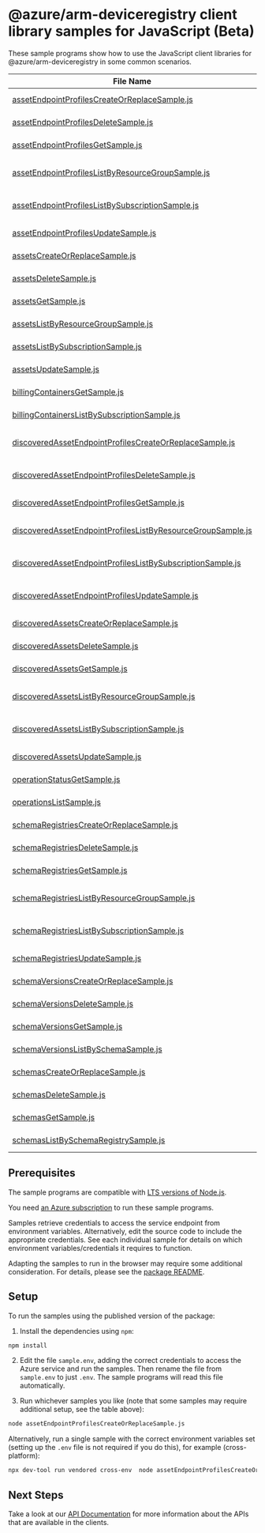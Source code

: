 # @azure/arm-deviceregistry client library samples for JavaScript (Beta)

These sample programs show how to use the JavaScript client libraries for @azure/arm-deviceregistry in some common scenarios.

| **File Name**                                                                                                           | **Description**                                                                                                                                                |
| ----------------------------------------------------------------------------------------------------------------------- | -------------------------------------------------------------------------------------------------------------------------------------------------------------- |
| [assetEndpointProfilesCreateOrReplaceSample.js][assetendpointprofilescreateorreplacesample]                             | create a AssetEndpointProfile x-ms-original-file: 2024-09-01-preview/Create_AssetEndpointProfile.json                                                          |
| [assetEndpointProfilesDeleteSample.js][assetendpointprofilesdeletesample]                                               | delete a AssetEndpointProfile x-ms-original-file: 2024-09-01-preview/Delete_AssetEndpointProfile.json                                                          |
| [assetEndpointProfilesGetSample.js][assetendpointprofilesgetsample]                                                     | get a AssetEndpointProfile x-ms-original-file: 2024-09-01-preview/Get_AssetEndpointProfile.json                                                                |
| [assetEndpointProfilesListByResourceGroupSample.js][assetendpointprofileslistbyresourcegroupsample]                     | list AssetEndpointProfile resources by resource group x-ms-original-file: 2024-09-01-preview/List_AssetEndpointProfiles_ResourceGroup.json                     |
| [assetEndpointProfilesListBySubscriptionSample.js][assetendpointprofileslistbysubscriptionsample]                       | list AssetEndpointProfile resources by subscription ID x-ms-original-file: 2024-09-01-preview/List_AssetEndpointProfiles_Subscription.json                     |
| [assetEndpointProfilesUpdateSample.js][assetendpointprofilesupdatesample]                                               | update a AssetEndpointProfile x-ms-original-file: 2024-09-01-preview/Update_AssetEndpointProfile.json                                                          |
| [assetsCreateOrReplaceSample.js][assetscreateorreplacesample]                                                           | create a Asset x-ms-original-file: 2024-09-01-preview/Create_Asset_Without_DisplayName.json                                                                    |
| [assetsDeleteSample.js][assetsdeletesample]                                                                             | delete a Asset x-ms-original-file: 2024-09-01-preview/Delete_Asset.json                                                                                        |
| [assetsGetSample.js][assetsgetsample]                                                                                   | get a Asset x-ms-original-file: 2024-09-01-preview/Get_Asset.json                                                                                              |
| [assetsListByResourceGroupSample.js][assetslistbyresourcegroupsample]                                                   | list Asset resources by resource group x-ms-original-file: 2024-09-01-preview/List_Assets_ResourceGroup.json                                                   |
| [assetsListBySubscriptionSample.js][assetslistbysubscriptionsample]                                                     | list Asset resources by subscription ID x-ms-original-file: 2024-09-01-preview/List_Assets_Subscription.json                                                   |
| [assetsUpdateSample.js][assetsupdatesample]                                                                             | update a Asset x-ms-original-file: 2024-09-01-preview/Update_Asset.json                                                                                        |
| [billingContainersGetSample.js][billingcontainersgetsample]                                                             | get a BillingContainer x-ms-original-file: 2024-09-01-preview/Get_BillingContainer.json                                                                        |
| [billingContainersListBySubscriptionSample.js][billingcontainerslistbysubscriptionsample]                               | list BillingContainer resources by subscription ID x-ms-original-file: 2024-09-01-preview/List_BillingContainers_Subscription.json                             |
| [discoveredAssetEndpointProfilesCreateOrReplaceSample.js][discoveredassetendpointprofilescreateorreplacesample]         | create a DiscoveredAssetEndpointProfile x-ms-original-file: 2024-09-01-preview/Create_DiscoveredAssetEndpointProfile.json                                      |
| [discoveredAssetEndpointProfilesDeleteSample.js][discoveredassetendpointprofilesdeletesample]                           | delete a DiscoveredAssetEndpointProfile x-ms-original-file: 2024-09-01-preview/Delete_DiscoveredAssetEndpointProfile.json                                      |
| [discoveredAssetEndpointProfilesGetSample.js][discoveredassetendpointprofilesgetsample]                                 | get a DiscoveredAssetEndpointProfile x-ms-original-file: 2024-09-01-preview/Get_DiscoveredAssetEndpointProfile.json                                            |
| [discoveredAssetEndpointProfilesListByResourceGroupSample.js][discoveredassetendpointprofileslistbyresourcegroupsample] | list DiscoveredAssetEndpointProfile resources by resource group x-ms-original-file: 2024-09-01-preview/List_DiscoveredAssetEndpointProfiles_ResourceGroup.json |
| [discoveredAssetEndpointProfilesListBySubscriptionSample.js][discoveredassetendpointprofileslistbysubscriptionsample]   | list DiscoveredAssetEndpointProfile resources by subscription ID x-ms-original-file: 2024-09-01-preview/List_DiscoveredAssetEndpointProfiles_Subscription.json |
| [discoveredAssetEndpointProfilesUpdateSample.js][discoveredassetendpointprofilesupdatesample]                           | update a DiscoveredAssetEndpointProfile x-ms-original-file: 2024-09-01-preview/Update_DiscoveredAssetEndpointProfile.json                                      |
| [discoveredAssetsCreateOrReplaceSample.js][discoveredassetscreateorreplacesample]                                       | create a DiscoveredAsset x-ms-original-file: 2024-09-01-preview/Create_DiscoveredAsset.json                                                                    |
| [discoveredAssetsDeleteSample.js][discoveredassetsdeletesample]                                                         | delete a DiscoveredAsset x-ms-original-file: 2024-09-01-preview/Delete_DiscoveredAsset.json                                                                    |
| [discoveredAssetsGetSample.js][discoveredassetsgetsample]                                                               | get a DiscoveredAsset x-ms-original-file: 2024-09-01-preview/Get_DiscoveredAsset.json                                                                          |
| [discoveredAssetsListByResourceGroupSample.js][discoveredassetslistbyresourcegroupsample]                               | list DiscoveredAsset resources by resource group x-ms-original-file: 2024-09-01-preview/List_DiscoveredAssets_ResourceGroup.json                               |
| [discoveredAssetsListBySubscriptionSample.js][discoveredassetslistbysubscriptionsample]                                 | list DiscoveredAsset resources by subscription ID x-ms-original-file: 2024-09-01-preview/List_DiscoveredAssets_Subscription.json                               |
| [discoveredAssetsUpdateSample.js][discoveredassetsupdatesample]                                                         | update a DiscoveredAsset x-ms-original-file: 2024-09-01-preview/Update_DiscoveredAsset.json                                                                    |
| [operationStatusGetSample.js][operationstatusgetsample]                                                                 | returns the current status of an async operation. x-ms-original-file: 2024-09-01-preview/Get_OperationStatus.json                                              |
| [operationsListSample.js][operationslistsample]                                                                         | list the operations for the provider x-ms-original-file: 2024-09-01-preview/List_Operations.json                                                               |
| [schemaRegistriesCreateOrReplaceSample.js][schemaregistriescreateorreplacesample]                                       | create a SchemaRegistry x-ms-original-file: 2024-09-01-preview/Create_SchemaRegistry.json                                                                      |
| [schemaRegistriesDeleteSample.js][schemaregistriesdeletesample]                                                         | delete a SchemaRegistry x-ms-original-file: 2024-09-01-preview/Delete_SchemaRegistry.json                                                                      |
| [schemaRegistriesGetSample.js][schemaregistriesgetsample]                                                               | get a SchemaRegistry x-ms-original-file: 2024-09-01-preview/Get_SchemaRegistry.json                                                                            |
| [schemaRegistriesListByResourceGroupSample.js][schemaregistrieslistbyresourcegroupsample]                               | list SchemaRegistry resources by resource group x-ms-original-file: 2024-09-01-preview/List_SchemaRegistries_ResourceGroup.json                                |
| [schemaRegistriesListBySubscriptionSample.js][schemaregistrieslistbysubscriptionsample]                                 | list SchemaRegistry resources by subscription ID x-ms-original-file: 2024-09-01-preview/List_SchemaRegistries_Subscription.json                                |
| [schemaRegistriesUpdateSample.js][schemaregistriesupdatesample]                                                         | update a SchemaRegistry x-ms-original-file: 2024-09-01-preview/Update_SchemaRegistry.json                                                                      |
| [schemaVersionsCreateOrReplaceSample.js][schemaversionscreateorreplacesample]                                           | create a SchemaVersion x-ms-original-file: 2024-09-01-preview/Create_SchemaVersion.json                                                                        |
| [schemaVersionsDeleteSample.js][schemaversionsdeletesample]                                                             | delete a SchemaVersion x-ms-original-file: 2024-09-01-preview/Delete_SchemaVersion.json                                                                        |
| [schemaVersionsGetSample.js][schemaversionsgetsample]                                                                   | get a SchemaVersion x-ms-original-file: 2024-09-01-preview/Get_SchemaVersion.json                                                                              |
| [schemaVersionsListBySchemaSample.js][schemaversionslistbyschemasample]                                                 | list SchemaVersion resources by Schema x-ms-original-file: 2024-09-01-preview/List_SchemaVersions_Schema.json                                                  |
| [schemasCreateOrReplaceSample.js][schemascreateorreplacesample]                                                         | create a Schema x-ms-original-file: 2024-09-01-preview/Create_Schema.json                                                                                      |
| [schemasDeleteSample.js][schemasdeletesample]                                                                           | delete a Schema x-ms-original-file: 2024-09-01-preview/Delete_Schema.json                                                                                      |
| [schemasGetSample.js][schemasgetsample]                                                                                 | get a Schema x-ms-original-file: 2024-09-01-preview/Get_Schema.json                                                                                            |
| [schemasListBySchemaRegistrySample.js][schemaslistbyschemaregistrysample]                                               | list Schema resources by SchemaRegistry x-ms-original-file: 2024-09-01-preview/List_Schemas_SchemaRegistry.json                                                |

## Prerequisites

The sample programs are compatible with [LTS versions of Node.js](https://github.com/nodejs/release#release-schedule).

You need [an Azure subscription][freesub] to run these sample programs.

Samples retrieve credentials to access the service endpoint from environment variables. Alternatively, edit the source code to include the appropriate credentials. See each individual sample for details on which environment variables/credentials it requires to function.

Adapting the samples to run in the browser may require some additional consideration. For details, please see the [package README][package].

## Setup

To run the samples using the published version of the package:

1. Install the dependencies using `npm`:

```bash
npm install
```

2. Edit the file `sample.env`, adding the correct credentials to access the Azure service and run the samples. Then rename the file from `sample.env` to just `.env`. The sample programs will read this file automatically.

3. Run whichever samples you like (note that some samples may require additional setup, see the table above):

```bash
node assetEndpointProfilesCreateOrReplaceSample.js
```

Alternatively, run a single sample with the correct environment variables set (setting up the `.env` file is not required if you do this), for example (cross-platform):

```bash
npx dev-tool run vendored cross-env  node assetEndpointProfilesCreateOrReplaceSample.js
```

## Next Steps

Take a look at our [API Documentation][apiref] for more information about the APIs that are available in the clients.

[assetendpointprofilescreateorreplacesample]: https://github.com/Azure/azure-sdk-for-js/blob/main/sdk/deviceregistry/arm-deviceregistry/samples/v1-beta/javascript/assetEndpointProfilesCreateOrReplaceSample.js
[assetendpointprofilesdeletesample]: https://github.com/Azure/azure-sdk-for-js/blob/main/sdk/deviceregistry/arm-deviceregistry/samples/v1-beta/javascript/assetEndpointProfilesDeleteSample.js
[assetendpointprofilesgetsample]: https://github.com/Azure/azure-sdk-for-js/blob/main/sdk/deviceregistry/arm-deviceregistry/samples/v1-beta/javascript/assetEndpointProfilesGetSample.js
[assetendpointprofileslistbyresourcegroupsample]: https://github.com/Azure/azure-sdk-for-js/blob/main/sdk/deviceregistry/arm-deviceregistry/samples/v1-beta/javascript/assetEndpointProfilesListByResourceGroupSample.js
[assetendpointprofileslistbysubscriptionsample]: https://github.com/Azure/azure-sdk-for-js/blob/main/sdk/deviceregistry/arm-deviceregistry/samples/v1-beta/javascript/assetEndpointProfilesListBySubscriptionSample.js
[assetendpointprofilesupdatesample]: https://github.com/Azure/azure-sdk-for-js/blob/main/sdk/deviceregistry/arm-deviceregistry/samples/v1-beta/javascript/assetEndpointProfilesUpdateSample.js
[assetscreateorreplacesample]: https://github.com/Azure/azure-sdk-for-js/blob/main/sdk/deviceregistry/arm-deviceregistry/samples/v1-beta/javascript/assetsCreateOrReplaceSample.js
[assetsdeletesample]: https://github.com/Azure/azure-sdk-for-js/blob/main/sdk/deviceregistry/arm-deviceregistry/samples/v1-beta/javascript/assetsDeleteSample.js
[assetsgetsample]: https://github.com/Azure/azure-sdk-for-js/blob/main/sdk/deviceregistry/arm-deviceregistry/samples/v1-beta/javascript/assetsGetSample.js
[assetslistbyresourcegroupsample]: https://github.com/Azure/azure-sdk-for-js/blob/main/sdk/deviceregistry/arm-deviceregistry/samples/v1-beta/javascript/assetsListByResourceGroupSample.js
[assetslistbysubscriptionsample]: https://github.com/Azure/azure-sdk-for-js/blob/main/sdk/deviceregistry/arm-deviceregistry/samples/v1-beta/javascript/assetsListBySubscriptionSample.js
[assetsupdatesample]: https://github.com/Azure/azure-sdk-for-js/blob/main/sdk/deviceregistry/arm-deviceregistry/samples/v1-beta/javascript/assetsUpdateSample.js
[billingcontainersgetsample]: https://github.com/Azure/azure-sdk-for-js/blob/main/sdk/deviceregistry/arm-deviceregistry/samples/v1-beta/javascript/billingContainersGetSample.js
[billingcontainerslistbysubscriptionsample]: https://github.com/Azure/azure-sdk-for-js/blob/main/sdk/deviceregistry/arm-deviceregistry/samples/v1-beta/javascript/billingContainersListBySubscriptionSample.js
[discoveredassetendpointprofilescreateorreplacesample]: https://github.com/Azure/azure-sdk-for-js/blob/main/sdk/deviceregistry/arm-deviceregistry/samples/v1-beta/javascript/discoveredAssetEndpointProfilesCreateOrReplaceSample.js
[discoveredassetendpointprofilesdeletesample]: https://github.com/Azure/azure-sdk-for-js/blob/main/sdk/deviceregistry/arm-deviceregistry/samples/v1-beta/javascript/discoveredAssetEndpointProfilesDeleteSample.js
[discoveredassetendpointprofilesgetsample]: https://github.com/Azure/azure-sdk-for-js/blob/main/sdk/deviceregistry/arm-deviceregistry/samples/v1-beta/javascript/discoveredAssetEndpointProfilesGetSample.js
[discoveredassetendpointprofileslistbyresourcegroupsample]: https://github.com/Azure/azure-sdk-for-js/blob/main/sdk/deviceregistry/arm-deviceregistry/samples/v1-beta/javascript/discoveredAssetEndpointProfilesListByResourceGroupSample.js
[discoveredassetendpointprofileslistbysubscriptionsample]: https://github.com/Azure/azure-sdk-for-js/blob/main/sdk/deviceregistry/arm-deviceregistry/samples/v1-beta/javascript/discoveredAssetEndpointProfilesListBySubscriptionSample.js
[discoveredassetendpointprofilesupdatesample]: https://github.com/Azure/azure-sdk-for-js/blob/main/sdk/deviceregistry/arm-deviceregistry/samples/v1-beta/javascript/discoveredAssetEndpointProfilesUpdateSample.js
[discoveredassetscreateorreplacesample]: https://github.com/Azure/azure-sdk-for-js/blob/main/sdk/deviceregistry/arm-deviceregistry/samples/v1-beta/javascript/discoveredAssetsCreateOrReplaceSample.js
[discoveredassetsdeletesample]: https://github.com/Azure/azure-sdk-for-js/blob/main/sdk/deviceregistry/arm-deviceregistry/samples/v1-beta/javascript/discoveredAssetsDeleteSample.js
[discoveredassetsgetsample]: https://github.com/Azure/azure-sdk-for-js/blob/main/sdk/deviceregistry/arm-deviceregistry/samples/v1-beta/javascript/discoveredAssetsGetSample.js
[discoveredassetslistbyresourcegroupsample]: https://github.com/Azure/azure-sdk-for-js/blob/main/sdk/deviceregistry/arm-deviceregistry/samples/v1-beta/javascript/discoveredAssetsListByResourceGroupSample.js
[discoveredassetslistbysubscriptionsample]: https://github.com/Azure/azure-sdk-for-js/blob/main/sdk/deviceregistry/arm-deviceregistry/samples/v1-beta/javascript/discoveredAssetsListBySubscriptionSample.js
[discoveredassetsupdatesample]: https://github.com/Azure/azure-sdk-for-js/blob/main/sdk/deviceregistry/arm-deviceregistry/samples/v1-beta/javascript/discoveredAssetsUpdateSample.js
[operationstatusgetsample]: https://github.com/Azure/azure-sdk-for-js/blob/main/sdk/deviceregistry/arm-deviceregistry/samples/v1-beta/javascript/operationStatusGetSample.js
[operationslistsample]: https://github.com/Azure/azure-sdk-for-js/blob/main/sdk/deviceregistry/arm-deviceregistry/samples/v1-beta/javascript/operationsListSample.js
[schemaregistriescreateorreplacesample]: https://github.com/Azure/azure-sdk-for-js/blob/main/sdk/deviceregistry/arm-deviceregistry/samples/v1-beta/javascript/schemaRegistriesCreateOrReplaceSample.js
[schemaregistriesdeletesample]: https://github.com/Azure/azure-sdk-for-js/blob/main/sdk/deviceregistry/arm-deviceregistry/samples/v1-beta/javascript/schemaRegistriesDeleteSample.js
[schemaregistriesgetsample]: https://github.com/Azure/azure-sdk-for-js/blob/main/sdk/deviceregistry/arm-deviceregistry/samples/v1-beta/javascript/schemaRegistriesGetSample.js
[schemaregistrieslistbyresourcegroupsample]: https://github.com/Azure/azure-sdk-for-js/blob/main/sdk/deviceregistry/arm-deviceregistry/samples/v1-beta/javascript/schemaRegistriesListByResourceGroupSample.js
[schemaregistrieslistbysubscriptionsample]: https://github.com/Azure/azure-sdk-for-js/blob/main/sdk/deviceregistry/arm-deviceregistry/samples/v1-beta/javascript/schemaRegistriesListBySubscriptionSample.js
[schemaregistriesupdatesample]: https://github.com/Azure/azure-sdk-for-js/blob/main/sdk/deviceregistry/arm-deviceregistry/samples/v1-beta/javascript/schemaRegistriesUpdateSample.js
[schemaversionscreateorreplacesample]: https://github.com/Azure/azure-sdk-for-js/blob/main/sdk/deviceregistry/arm-deviceregistry/samples/v1-beta/javascript/schemaVersionsCreateOrReplaceSample.js
[schemaversionsdeletesample]: https://github.com/Azure/azure-sdk-for-js/blob/main/sdk/deviceregistry/arm-deviceregistry/samples/v1-beta/javascript/schemaVersionsDeleteSample.js
[schemaversionsgetsample]: https://github.com/Azure/azure-sdk-for-js/blob/main/sdk/deviceregistry/arm-deviceregistry/samples/v1-beta/javascript/schemaVersionsGetSample.js
[schemaversionslistbyschemasample]: https://github.com/Azure/azure-sdk-for-js/blob/main/sdk/deviceregistry/arm-deviceregistry/samples/v1-beta/javascript/schemaVersionsListBySchemaSample.js
[schemascreateorreplacesample]: https://github.com/Azure/azure-sdk-for-js/blob/main/sdk/deviceregistry/arm-deviceregistry/samples/v1-beta/javascript/schemasCreateOrReplaceSample.js
[schemasdeletesample]: https://github.com/Azure/azure-sdk-for-js/blob/main/sdk/deviceregistry/arm-deviceregistry/samples/v1-beta/javascript/schemasDeleteSample.js
[schemasgetsample]: https://github.com/Azure/azure-sdk-for-js/blob/main/sdk/deviceregistry/arm-deviceregistry/samples/v1-beta/javascript/schemasGetSample.js
[schemaslistbyschemaregistrysample]: https://github.com/Azure/azure-sdk-for-js/blob/main/sdk/deviceregistry/arm-deviceregistry/samples/v1-beta/javascript/schemasListBySchemaRegistrySample.js
[apiref]: https://learn.microsoft.com/javascript/api/@azure/arm-deviceregistry?view=azure-node-preview
[freesub]: https://azure.microsoft.com/free/
[package]: https://github.com/Azure/azure-sdk-for-js/tree/main/sdk/deviceregistry/arm-deviceregistry/README.md
